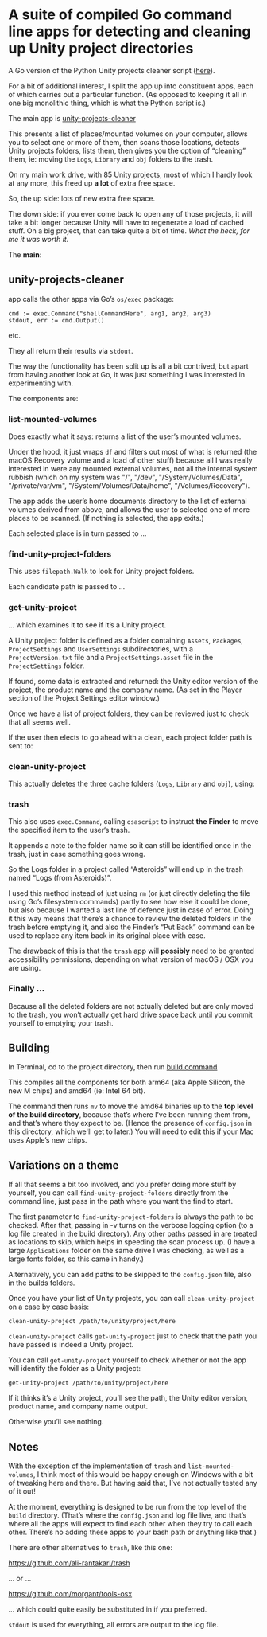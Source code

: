 # A suite of compiled Go command line apps for detecting and cleaning up Unity project directories
 
A Go version of the Python Unity projects cleaner script ([here](https://github.com/charlierobin/clean-unity-projects)).

For a bit of additional interest, I split the app up into constituent apps, each of which carries out a particular function. (As opposed to keeping it all in one big monolithic thing, which is what the Python script is.)

The main app is [unity-projects-cleaner](https://github.com/charlierobin/cleaning-unity-projects-using-go/tree/main/unity-projects-cleaner)

This presents a list of places/mounted volumes on your computer, allows you to select one or more of them, then scans those locations, detects Unity projects folders, lists them, then gives you the option of “cleaning” them, ie: moving the `Logs`, `Library` and `obj` folders to the trash.

On my main work drive, with 85 Unity projects, most of which I hardly look at any more, this freed up **a lot** of extra free space.

So, the up side: lots of new extra free space.

The down side: if you ever come back to open any of those projects, it will take a bit longer because Unity will have to regenerate a load of cached stuff. On a big project, that can take quite a bit of time. *What the heck, for me it was worth it.*

The **main**:

## unity-projects-cleaner

app calls the other apps via Go’s `os/exec` package:

```
cmd := exec.Command("shellCommandHere", arg1, arg2, arg3)
stdout, err := cmd.Output()
```

etc.

They all return their results via `stdout`.

The way the functionality has been split up is all a bit contrived, but apart from having another look at Go, it was just something I was interested in experimenting with.

The components are:

### list-mounted-volumes

Does exactly what it says: returns a list of the user’s mounted volumes.

Under the hood, it just wraps `df` and filters out most of what is returned (the macOS Recovery volume and a load of other stuff) because all I was really interested in were any mounted external volumes, not all the internal system rubbish (which on my system was "/", "/dev", "/System/Volumes/Data", "/private/var/vm", "/System/Volumes/Data/home", "/Volumes/Recovery").

The app adds the user’s home documents directory to the list of external volumes derived from above, and allows the user to selected one of more places to be scanned. (If nothing is selected, the app exits.)

Each selected place is in turn passed to …

### find-unity-project-folders

This uses `filepath.Walk` to look for Unity project folders.

Each candidate path is passed to …

### get-unity-project

… which examines it to see if it’s a Unity project.

A Unity project folder is defined as a folder containing `Assets`, `Packages`, `ProjectSettings` and `UserSettings` subdirectories, with a `ProjectVersion.txt` file and a `ProjectSettings.asset` file in the `ProjectSettings` folder.

If found, some data is extracted and returned: the Unity editor version of the project, the product name and the company name. (As set in the Player section of the Project Settings editor window.)

Once we have a list of project folders, they can be reviewed just to check that all seems well.

If the user then elects to go ahead with a clean, each project folder path is sent to:

### clean-unity-project

This actually deletes the three cache folders (`Logs`, `Library` and `obj`), using:

### trash

This also uses `exec.Command`, calling `osascript` to instruct **the Finder** to move the specified item to the user‘s trash.

It appends a note to the folder name so it can still be identified once in the trash, just in case something goes wrong.

So the Logs folder in a project called “Asteroids” will end up in the trash named “Logs (from Asteroids)”.

I used this method instead of just using `rm` (or just directly deleting the file using Go’s filesystem commands) partly to see how else it could be done, but also because I wanted a last line of defence just in case of error. Doing it this way means that there’s a chance to review the deleted folders in the trash before emptying it, and also the Finder’s “Put Back” command can be used to replace any item back in its original place with ease.

The drawback of this is that the `trash` app will **possibly** need to be granted accessibility permissions, depending on what version of macOS / OSX you are using.

### Finally …

Because all the deleted folders are not actually deleted but are only moved to the trash, you won’t actually get hard drive space back until you commit yourself to emptying your trash.

## Building

In Terminal, cd to the project directory, then run [build.command](https://github.com/charlierobin/cleaning-unity-projects-using-go/blob/main/build.command)

This compiles all the components for both arm64 (aka Apple Silicon, the new M chips) and amd64 (ie: Intel 64 bit).

The command then runs `mv` to move the amd64 binaries up to the **top level of the build directory**, because that’s where I’ve been running them from, and that’s where they expect to be. (Hence the presence of `config.json` in this directory, which we'll get to later.) You will need to edit this if your Mac uses Apple’s new chips.

## Variations on a theme

If all that seems a bit too involved, and you prefer doing more stuff by yourself, you can call `find-unity-project-folders` directly from the command line, just pass in the path where you want the find to start.

The first parameter to `find-unity-project-folders` is always the path to be checked. After that, passing in -v turns on the verbose logging option (to a log file created in the build directory). Any other paths passed in are treated as locations to skip, which helps in speeding the scan process up. (I have a large `Applications` folder on the same drive I was checking, as well as a large fonts folder, so this came in handy.)

Alternatively, you can add paths to be skipped to the `config.json` file, also in the builds folders.

Once you have your list of Unity projects, you can call `clean-unity-project` on a case by case basis:

`clean-unity-project /path/to/unity/project/here`

`clean-unity-project` calls `get-unity-project` just to check that the path you have passed is indeed a Unity project.

You can call `get-unity-project` yourself to check whether or not the app will identify the folder as a Unity project:

`get-unity-project /path/to/unity/project/here`

If it thinks it’s a Unity project, you’ll see the path, the Unity editor version, product name, and company name output.

Otherwise you’ll see nothing.

## Notes

With the exception of the implementation of `trash` and `list-mounted-volumes`, I think most of this would be happy enough on Windows with a bit of tweaking here and there. But having said that, I’ve not actually tested any of it out!

At the moment, everything is designed to be run from the top level of the `build` directory. (That’s where the `config.json` and log file live, and that’s where all the apps will expect to find each other when they try to call each other. There’s no adding these apps to your bash path or anything like that.)

There are other alternatives to `trash`, like this one:

https://github.com/ali-rantakari/trash

… or …

https://github.com/morgant/tools-osx

… which could quite easily be substituted in if you preferred.

`stdout` is used for everything, all errors are output to the log file.


